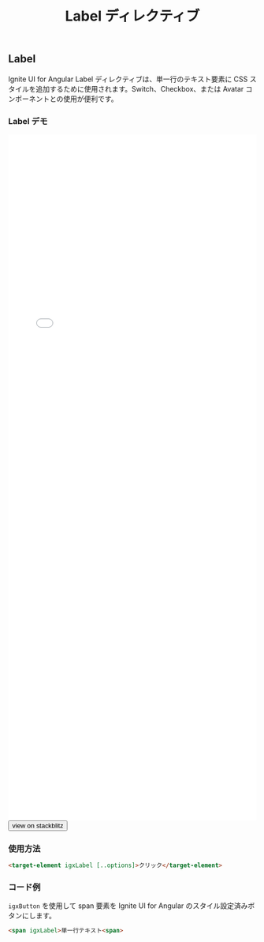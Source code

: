 ﻿---
title: Label ディレクティブ
_description: Ignite UI for Angular Label コンポーネントを使用すると、単一行のテキスト要素を作成するための CSS スタイルを追加し、その他のコントロールと統合できます。
_keywords: Ignite UI for Angular, UI コントロール, Angular ウィジェット, web ウィジェット, UI ウィジェット, Angular, ネイティブ Angular コンポーネント スィート, ネイティブ Angular コントロール, ネイティブ Angular コンポーネント ライブラリ, Angular Label コンポーネント, Angular Label コントロール
_language: ja
---

## Label

<p class="highlight">Ignite UI for Angular Label ディレクティブは、単一行のテキスト要素に CSS スタイルを追加するために使用されます。Switch、Checkbox、または Avatar コンポーネントとの使用が便利です。</p>
<div class="divider"></div>

### Label デモ

<div class="sample-container loading" style="height:1390px">
    <iframe id="form-elements-sample-iframe" src='{environment:demosBaseUrl}/form-elements' width="100%" height="100%" seamless frameBorder="0" onload="onSampleIframeContentLoaded(this);"></iframe>
</div>
<div>
<button data-localize="stackblitz" class="stackblitz-btn" data-iframe-id="form-elements-sample-iframe" data-demos-base-url="{environment:demosBaseUrl}">view on stackblitz</button>
</div>
<div class="divider--half"></div>

### 使用方法

```html
<target-element igxLabel [..options]>クリック</target-element>
```

<div class="divider--half"></div>

### コード例

`igxButton` を使用して span 要素を Ignite UI for Angular のスタイル設定済みボタンにします。

```html
<span igxLabel>単一行テキスト<span>
```

<div class="divider--half"></div>
